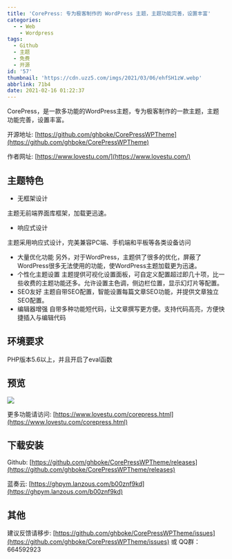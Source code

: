 ```yaml
---
title: 'CorePress: 专为极客制作的 WordPress 主题，主题功能完善，设置丰富'
categories:
  - - Web
    - Wordpress
tags:
  - Github
  - 主题
  - 免费
  - 开源
id: '57'
thumbnail: 'https://cdn.uzz5.com/imgs/2021/03/06/ehfSH1zW.webp'
abbrlink: 71b4
date: 2021-02-16 01:22:37
---
```

CorePress，是一款多功能的WordPress主题，专为极客制作的一款主题，主题功能完善，设置丰富。

开源地址: [https://github.com/ghboke/CorePressWPTheme](https://github.com/ghboke/CorePressWPTheme) 

作者网址: [https://www.lovestu.com/](https://www.lovestu.com/) 

## 主题特色

*   无框架设计

主题无前端界面库框架，加载更迅速。

*   响应式设计

主题采用响应式设计，完美兼容PC端、手机端和平板等各类设备访问

*   大量优化功能 另外，对于WordPress，主题供了很多的优化，屏蔽了WordPress很多无法使用的功能，使WordPress主题加载更为迅速。
*   个性化主题设置 主题提供可视化设置面板，可自定义配置超过即几十项，比一些收费的主题功能还多。允许设置主色调，侧边栏位置，显示幻灯片等配置。
*   SEO友好 主题自带SEO配置，智能设置每篇文章SEO功能，并提供文章独立SEO配置。
*   编辑器增强 自带多种功能短代码，让文章撰写更方便。支持代码高亮，方便快捷插入与编辑代码

## 环境要求

PHP版本5.6以上，并且开启了eval函数

## 预览

![](https://cdn.uzz5.com/imgs/2021/02/28/uu4ysb5c.webp) 

更多功能请访问: [https://www.lovestu.com/corepress.html](https://www.lovestu.com/corepress.html)

## 下载安装

Github: [https://github.com/ghboke/CorePressWPTheme/releases](https://github.com/ghboke/CorePressWPTheme/releases) 

蓝奏云: [https://ghpym.lanzous.com/b00znf9kd](https://ghpym.lanzous.com/b00znf9kd)

## 其他

建议反馈请移步: [https://github.com/ghboke/CorePressWPTheme/issues](https://github.com/ghboke/CorePressWPTheme/issues) 或 QQ群：664592923 
